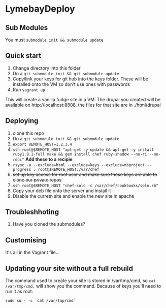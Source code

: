 LymebayDeploy 
=============

## Sub Modules

You must ```submodule init && submodule update```

## Quick start

 1. Change directory into this folder
 1. Do a ```git submodule init && git submodule update```
 1. Copy/link your keys for git hub into the keys folder.  These will be installed onto the VM so don't use ones with passwords
 1. Run ```vagrant up```

This will create a vanilla fudge site in a VM. The drupal you created will be available on http://localhost:8808, the files for that site are in ./html/drupal

## Deploying

 1. clone this repo
 1. Do a ```git submodule init && git submodule update```
 1. ```export REMOTE_HOST=1.2.3.4```
 1. ```ssh root@$REMOTE_HOST "apt-get -y update && apt-get -y install ruby1.9.1-full make && gem install chef ruby-shadow --no-ri --no-rdoc"``` **Add these to a recipie**
 1. ```rsync -a --exclude=html --exclude=keys --exclude=nbproject --progress . root@$REMOTE_HOST:/var/chef```
 1. <del>set up key access for root user and make sure those keys are able to clone our private repos</del>
 1. ```ssh root@$REMOTE_HOST "chef-solo -c /var/chef/cookbooks/solo.rb"```
 1. Copy your deb file onto the server and install it
 1. Disable the curretn site and enable the new site in apache

## Troubleshhoting

 1. Have you cloned the submodules?

## Customising

It's all in the Vagrant file...

## Updating your site without a full rebuild

The command used to create your site is stored in /var/tmp/cmd, so ```cat /var/tmp/cmd,``` will show you the command.  Because of keys you'll need to run it as root:

    sudo su - -c `cat /var/tmp/cmd`

